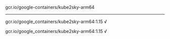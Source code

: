 gcr.io/google-containers/kube2sky-arm64 

----
gcr.io/google_containers/kube2sky-arm64:1.15 √

gcr.io/google_containers/kube2sky-arm64:1.15 √

